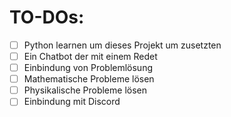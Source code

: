 # TO-DOs:

- [ ] Python learnen um dieses Projekt um zusetzten
- [ ] Ein Chatbot der mit einem Redet
- [ ] Einbindung von Problemlösung
- [ ] Mathematische Probleme lösen
- [ ] Physikalische Probleme lösen
- [ ] Einbindung mit Discord
